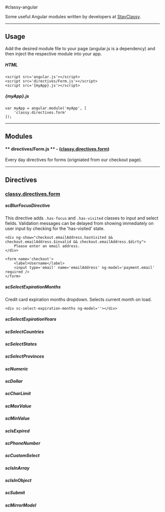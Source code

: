 #classy-angular

Some useful Angular modules written by developers at [StayClassy].

---

## Usage

Add the desired module file to your page (angular.js is a dependency) and then inject the respective module into your app.

##### HTML

	<script src='angular.js'></script>
	<script src='directives/Form.js'></script>
	<script src='{myApp}.js'></script>
	
##### {myApp}.js

	var myApp = angular.module('myApp', [
		'classy.directives.form'
	]);
	


---

## Modules
#### ** directives/Form.js ** - ([classy.directives.form](#directivesForm))

Every day directives for forms (origniated from our checkout page). 


---

## Directives

### [classy.directives.form](id:directivesForm)


##### scBlurFocusDirective

This directive adds `.has-focus` and `.has-visited` classes to input and select fields. Validation messages can be delayed from showing immediately on user input by checking for the 'has-visited' state.

	<div ng-show="checkout.emailAddress.hasVisited && checkout.emailAddress.$invalid && checkout.emailAddress.$dirty">
		Please enter an email address.
	</div>
	
	<form name='checkout'>
		<label>Username</label>
		<input type='email' name='emailAddress' ng-model='payment.email' required />
	</form>
	
		

##### scSelectExpirationMonths

Credit card expiration months dropdown. Selects current month on load.

	<div sc-select-expiration-months ng-model=''></div>
	
##### scSelectExpirationYears
##### scSelectCountries
##### scSelectStates
##### scSelectProvinces
##### scNumeric
##### scDollar
##### scCharLimit
##### scMaxValue
##### scMinValue
##### scIsExpired
##### scPhoneNumber
##### scCustomSelect
##### scIsInArray
##### scIsInObject
##### scSubmit
##### scMirrorModel


[StayClassy]: http://stayclassy.org